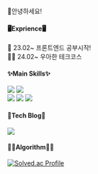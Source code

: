 👏안녕하세요!
<br/>

#### 🖥️Exprience🖥️
🌱 23.02~ 프론트엔드 공부시작!    
🤼‍♂️ 24.02~ 우아한 테크코스

  #### ✨Main Skills✨
  <img src="https://img.shields.io/badge/Javascript-F7DF1E?style=for-the-badge&logo=javascript&logoColor=FFFFFF"/> <img src="https://img.shields.io/badge/Typescript-3178C6?style=for-the-badge&logo=typescript&logoColor=FFFFFF"/>  
  <img src="https://img.shields.io/badge/React-61DAFB?style=for-the-badge&logo=React&logoColor=FFFFFF"/> <img src="https://img.shields.io/badge/Next.js-000000?style=for-the-badge&logo=Next.js&logoColor=FFFFFF"/>
  <img src="https://img.shields.io/badge/Tailwindcss-06B6D4?style=for-the-badge&logo=Tailwindcss&logoColor=FFFFFF"/>
  <br/>
  
  #### 📖Tech Blog📖
 <a  href="https://lurgi.tistory.com/"><img src="https://img.shields.io/badge/Tistory-EC5826?style=for-the-badge&logo=Tistory&logoColor=FFFFFF"/></a>
<br/>
  
  #### ✍🏻Algorithm✍🏻
  [![Solved.ac Profile](http://mazassumnida.wtf/api/v2/generate_badge?boj=wahoo9040)](https://solved.ac/wahoo9040/)
  

<!--
**lurgi/lurgi** is a ✨ _special_ ✨ repository because its `README.md` (this file) appears on your GitHub profile.

Here are some ideas to get you started:

- 🔭 I’m currently working on ...
- 🌱 I’m currently learning ...
- 👯 I’m looking to collaborate on ...
- 🤔 I’m looking for help with ...
- 💬 Ask me about ...
- 📫 How to reach me: ...
- 😄 Pronouns: ...
- ⚡ Fun fact: ...
-->
